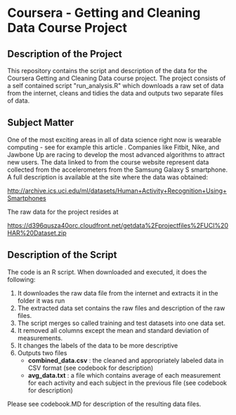 # Coursera - Getting and Cleaning Data Course Project

## Description of the Project

This repository contains the script and description of the data for the Coursera Getting and Cleaning Data course project. The project consists of a self contained script "run_analysis.R" which downloads a raw set of data from the internet, cleans and tidies the data and outputs two separate files of data.

## Subject Matter
One of the most exciting areas in all of data science right now is wearable computing - see for example this article . Companies like Fitbit, Nike, and Jawbone Up are racing to develop the most advanced algorithms to attract new users. The data linked to from the course website represent data collected from the accelerometers from the Samsung Galaxy S smartphone. A full description is available at the site where the data was obtained: 

http://archive.ics.uci.edu/ml/datasets/Human+Activity+Recognition+Using+Smartphones 

The raw data for the project resides at 

https://d396qusza40orc.cloudfront.net/getdata%2Fprojectfiles%2FUCI%20HAR%20Dataset.zip

## Description of the Script

The code is an R script. When downloaded and executed, it does the following:

1. It downloades the raw data file from the internet and extracts it in the folder it was run
2. The extracted data set contains the raw files and description of the raw files.
3. The script merges so called training and test datasets into one data set.
4. It removed all columns except the mean and standard deviation of measurements.
5. It changes the labels of the data to be more descriptive 
6. Outputs two files
    - **combined_data.csv** : the cleaned and appropriately labeled data in CSV format (see codebook for description)
    - **avg_data.txt** : a file which contains average of each measurement for each activity and each subject in the previous file (see codebook for description)
    
Please see codebook.MD for description of the resulting data files.